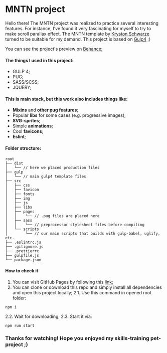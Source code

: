 MNTN project
=============
Hello there!
The MNTN project was realized to practice several interesting features. For instance, I've found it very fascinating for myself to try to make scroll parallax effect. The MNTN template by [Kryston Schwarze](https://krystonschwarze.com/) turned to be suitable
for my demand.
This project is based on [Gulp4](https://gulpjs.com/) ;)

You can see the project's preview on [Behance](https://www.behance.net/gallery/114016531/MNTN-project);
#### The things I used in this project:
- GULP 4;
- PUG;
- SASS/SCSS;
- JQUERY;

#### This is main stack, but this work also includes things like:
- **Mixins** and **other pug features**;
- Popular **libs** for some cases (e.g. progressive images);
- **SVG-sprites**;
- Simple **animations**;
- Cool **favicons**;
- **Eslint**;

#### Folder structure:
```
root
├── dist
│   └── // here we placed production files
├── gulp
│   └── // main gulp4 template files
├── src
│   ├── css
│   ├── favicon
│   ├── fonts
│   ├── img
│   ├── js
│   ├── libs
│   ├── pages
│   │    └── // .pug files are placed here
│   ├── sass
│   │    └── // preprocessor stylesheet files before compiling
│   └── scripts
│        └── // our main scripts that builds with gulp-babel, uglify, etc.
├── .eslintrc.js
├── .gitignore.js
├── .prettierrc
├── gulpfile.js
└── package.json
```

#### How to check it
1. You can visit GitHub Pages by following this [link]();
2. You can clone or download this repo and simply install all dependencies and open this project locally;
2.1. Use this command in opened root folder:
```
npm i
```
2.2. Wait for downloading;
2.3. Start it via:
```
npm run start
```


### Thanks for watching! Hope you enjoyed my skills-training pet-project ;)